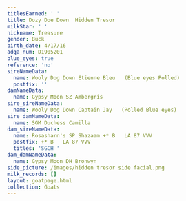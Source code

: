```yaml
---
titlesEarned: ' '
title: Dozy Doe Down  Hidden Tresor
milkStar: ' '
nickname: Treasure
gender: Buck
birth_date: 4/17/16
adga_num: D1905201
blue_eyes: true
reference: 'no'
sireNameData:
  name: Wooly Dog Down Etienne Bleu   (Blue eyes Polled)
  postfix: ''
damNameData:
  name: Gypsy Moon SZ Ambergris
sire_sireNameData:
  name: Wooly Dog Down Captain Jay   (Polled Blue eyes)
sire_damNameData:
  name: SGM Duchess Camilla
dam_sireNameData:
  name: Rosasharn's SP Shazaam +* B   LA 87 VVV
  postfix: +* B   LA 87 VVV
  titles: 'SGCH '
dam_damNameData:
  name: Gypsy Moon DH Bronwyn
side_picture: /images/hidden tresor side facial.png
milk_records: []
layout: goatpage.html
collection: Goats
---
```


